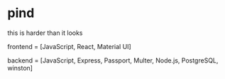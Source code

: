 # pind
this is harder than it looks

frontend = [JavaScript, React, Material UI]

backend = [JavaScript, Express, Passport, Multer, Node.js, PostgreSQL, winston]
